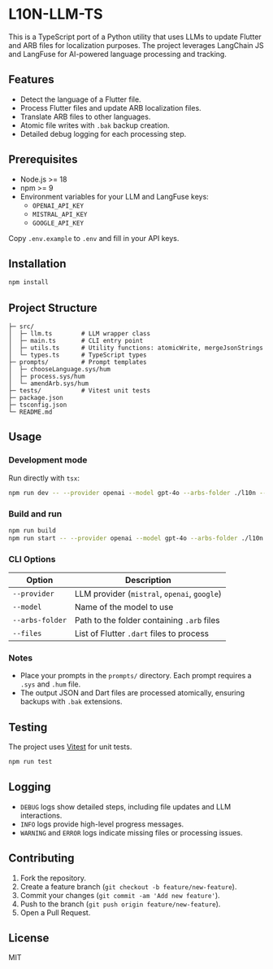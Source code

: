 # L10N-LLM-TS

This is a TypeScript port of a Python utility that uses LLMs to update Flutter and ARB files for localization purposes. The project leverages LangChain JS and LangFuse for AI-powered language processing and tracking.

## Features
- Detect the language of a Flutter file.
- Process Flutter files and update ARB localization files.
- Translate ARB files to other languages.
- Atomic file writes with `.bak` backup creation.
- Detailed debug logging for each processing step.

## Prerequisites
- Node.js >= 18
- npm >= 9
- Environment variables for your LLM and LangFuse keys:
  - `OPENAI_API_KEY`
  - `MISTRAL_API_KEY`
  - `GOOGLE_API_KEY`

Copy `.env.example` to `.env` and fill in your API keys.

## Installation
```bash
npm install
```

## Project Structure
```
├─ src/
│  ├─ llm.ts        # LLM wrapper class
│  ├─ main.ts       # CLI entry point
│  ├─ utils.ts      # Utility functions: atomicWrite, mergeJsonStrings
│  └─ types.ts      # TypeScript types
├─ prompts/         # Prompt templates
│  ├─ chooseLanguage.sys/hum
│  ├─ process.sys/hum
│  └─ amendArb.sys/hum
├─ tests/           # Vitest unit tests
├─ package.json
├─ tsconfig.json
└─ README.md
```

## Usage
### Development mode
Run directly with `tsx`:
```bash
npm run dev -- --provider openai --model gpt-4o --arbs-folder ./l10n --files ./src/example.dart
```

### Build and run
```bash
npm run build
npm run start -- --provider openai --model gpt-4o --arbs-folder ./l10n --files ./src/example.dart
```

### CLI Options
| Option | Description |
|--------|-------------|
| `--provider` | LLM provider (`mistral`, `openai`, `google`) |
| `--model` | Name of the model to use |
| `--arbs-folder` | Path to the folder containing `.arb` files |
| `--files` | List of Flutter `.dart` files to process |

### Notes
- Place your prompts in the `prompts/` directory. Each prompt requires a `.sys` and `.hum` file.
- The output JSON and Dart files are processed atomically, ensuring backups with `.bak` extensions.

## Testing
The project uses [Vitest](https://vitest.dev/) for unit tests.
```bash
npm run test
```

## Logging
- `DEBUG` logs show detailed steps, including file updates and LLM interactions.
- `INFO` logs provide high-level progress messages.
- `WARNING` and `ERROR` logs indicate missing files or processing issues.

## Contributing
1. Fork the repository.
2. Create a feature branch (`git checkout -b feature/new-feature`).
3. Commit your changes (`git commit -am 'Add new feature'`).
4. Push to the branch (`git push origin feature/new-feature`).
5. Open a Pull Request.

## License
MIT
